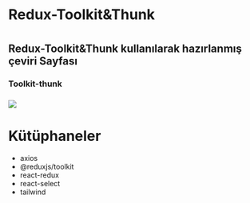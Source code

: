 <h1>Redux-Toolkit&Thunk<h1>

<h2>Redux-Toolkit&Thunk kullanılarak hazırlanmış çeviri Sayfası</h2>

<h3>Toolkit-thunk<h3>

<img src="toolkit-thunk.gif"/>

# Kütüphaneler

- axios
- @reduxjs/toolkit
- react-redux
- react-select
- tailwind
